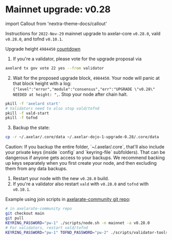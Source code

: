 # Mainnet upgrade: v0.28

import Callout from 'nextra-theme-docs/callout'

Instructions for `2022-Nov-29` mainnet upgrade to axelar-core `v0.28.0`, vald `v0.28.0`, and tofnd `v0.10.1`.

Upgrade height `4984450` [countdown](https://www.mintscan.io/axelar/blocks/4984450)

1. If you're a validator, please vote for the upgrade proposal via

```bash
axelard tx gov vote 22 yes --from validator
```

2. Wait for the proposed upgrade block, `4984450`. Your node will panic at that block height with a log: `{"level":"error","module":"consensus","err":"UPGRADE \"v0.28\" NEEDED at height: ",`. Stop your node after chain halt.

```bash
pkill -f 'axelard start'
# Validators need to also stop vald/tofnd
pkill -f vald-start
pkill -f tofnd
```

3. Backup the state:

```bash
cp -r ~/.axelar/.core/data ~/.axelar-dojo-1-upgrade-0.28/.core/data
```

<Callout type="warning" emoji="⚠️">
  Caution: If you backup the entire folder, `~/.axelar/.core`, that'll also include your private keys (inside `config` and `keyring-file` subfolders). That can be dangerous if anyone gets access to your backups. We recommend backing up keys separately when you first create your node, and then excluding them from any data backups.
</Callout>

1. Restart your node with the new `v0.28.0` build.
2. If you're a validator also restart `vald` with `v0.28.0` and `tofnd` with `v0.10.1`.

Example using join scripts in [axelarate-community git repo](https://github.com/axelarnetwork/axelarate-community):

```bash
# in axelarate-community repo
git checkout main
git pull
KEYRING_PASSWORD="pw-1" ./scripts/node.sh -n mainnet -a v0.28.0
# For validators, restart vald/tofnd
KEYRING_PASSWORD="pw-1" TOFND_PASSWORD="pw-2" ./scripts/validator-tools-host.sh -a v0.28.0 -q v0.10.1 -n mainnet
```

